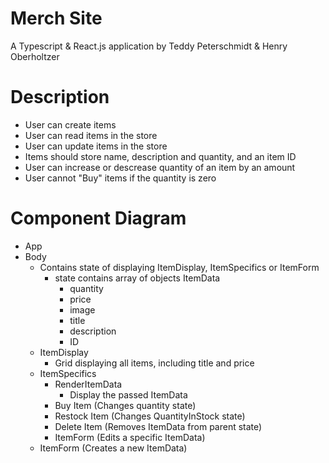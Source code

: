# Merch Site

A Typescript & React.js application by Teddy Peterschmidt & Henry Oberholtzer

# Description

- User can create items
- User can read items in the store
- User can update items in the store
- Items should store name, description and quantity, and an item ID
- User can increase or descrease quantity of an item by an amount
- User cannot "Buy" items if the quantity is zero
# Component Diagram

- App
- Body
  * Contains state of displaying ItemDisplay, ItemSpecifics or ItemForm
    - state contains array of objects ItemData
        * quantity
        * price
        * image
        * title
        * description
        * ID
  - ItemDisplay
    - Grid displaying all items, including title and price
  - ItemSpecifics
    - RenderItemData
      * Display the passed ItemData
    * Buy Item (Changes quantity state)
    * Restock Item (Changes QuantityInStock state)
    * Delete Item (Removes ItemData from parent state)
    - ItemForm (Edits a specific ItemData)
  - ItemForm (Creates a new ItemData)

